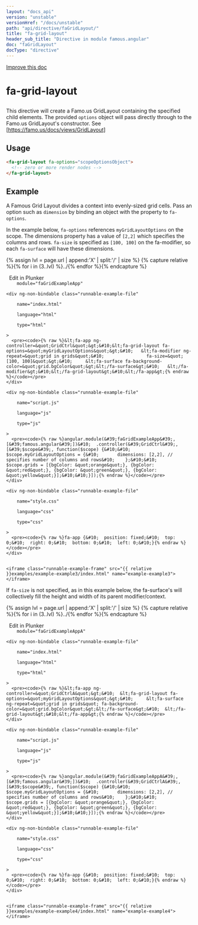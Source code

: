```yaml
---
layout: "docs_api"
version: "unstable"
versionHref: "/docs/unstable"
path: "api/directive/faGridLayout/"
title: "fa-grid-layout"
header_sub_title: "Directive in module famous.angular"
doc: "faGridLayout"
docType: "directive"
---
```


<div class="improve-docs">
  <a href='https://github.com/Famous/famous-angular/edit/master/src/scripts/directives/fa-grid-layout.js#L1'>
    Improve this doc
  </a>
</div>





<h1 class="api-title">

  fa-grid-layout



</h1>





This directive will create a Famo.us GridLayout containing the
specified child elements. The provided `options` object
will pass directly through to the Famo.us GridLayout's
constructor.  See [https://famo.us/docs/views/GridLayout]






  
<h2 id="usage">Usage</h2>
  
```html
<fa-grid-layout fa-options="scopeOptionsObject">
  <!-- zero or more render nodes -->
</fa-grid-layout>
```
  
  

  



<h2 id="example">Example</h2><p>A Famous Grid Layout divides a context into evenly-sized grid cells.  Pass an option such as <code>dimension</code> by binding an object with the property to <code>fa-options</code>.</p>
<p>In the example below, <code>fa-options</code> references <code>myGridLayoutOptions</code> on the scope.  The dimensions property has a value of <code>[2,2]</code> which specifies the columns and rows.  <code>fa-size</code> is specified as <code>[100, 100]</code> on the fa-modifier, so each <code>fa-surface</code> will have these dimensions.</p>
<p> 

{% assign lvl = page.url | append:'X' | split:'/' | size %}
{% capture relative %}{% for i in (3..lvl) %}../{% endfor %}{% endcapture %}

<div>
  <a ng-click="openPlunkr('{{ relative }}examples/example-example3')" class="btn pull-right">
    <i class="glyphicon glyphicon-edit">&nbsp;</i>
    Edit in Plunker</a>
  <div class="runnable-example" path="examples/example-example3"
      
        module="faGridExampleApp"
      
  >

   
    <div ng-non-bindable class="runnable-example-file"
      
        name="index.html"
      
        language="html"
      
        type="html"
      
    >
      <pre><code>{% raw %}&lt;fa-app ng-controller=&quot;GridCtrl&quot;&gt;&#10;&lt;fa-grid-layout fa-options=&quot;myGridLayoutOptions&quot;&gt;&#10;   &lt;fa-modifier ng-repeat=&quot;grid in grids&quot;&#10;                fa-size=&quot;[100, 100]&quot;&gt;&#10;     &lt;fa-surface fa-background-color=&quot;grid.bgColor&quot;&gt;&lt;/fa-surface&gt;&#10;   &lt;/fa-modifier&gt;&#10;&lt;/fa-grid-layout&gt;&#10;&lt;/fa-app&gt;{% endraw %}</code></pre>
    </div>
  
    <div ng-non-bindable class="runnable-example-file"
      
        name="script.js"
      
        language="js"
      
        type="js"
      
    >
      <pre><code>{% raw %}angular.module(&#39;faGridExampleApp&#39;, [&#39;famous.angular&#39;])&#10;  .controller(&#39;GridCtrl&#39;, [&#39;$scope&#39;, function($scope) {&#10;&#10;    $scope.myGridLayoutOptions = {&#10;       dimensions: [2,2], // specifies number of columns and rows&#10;    };&#10;&#10;    $scope.grids = [{bgColor: &quot;orange&quot;}, {bgColor: &quot;red&quot;}, {bgColor: &quot;green&quot;}, {bgColor: &quot;yellow&quot;}];&#10;&#10;}]);{% endraw %}</code></pre>
    </div>
  
    <div ng-non-bindable class="runnable-example-file"
      
        name="style.css"
      
        language="css"
      
        type="css"
      
    >
      <pre><code>{% raw %}fa-app {&#10;  position: fixed;&#10;  top: 0;&#10;  right: 0;&#10;  bottom: 0;&#10;  left: 0;&#10;}{% endraw %}</code></pre>
    </div>
  

    <iframe class="runnable-example-frame" src="{{ relative }}examples/example-example3/index.html" name="example-example3"></iframe>
  </div>
</div>


</p>
<p>If <code>fa-size</code> is not specified, as in this example below, the fa-surface&#39;s will collectively fill the height and width of its parent modifier/context.</p>
<p> 

{% assign lvl = page.url | append:'X' | split:'/' | size %}
{% capture relative %}{% for i in (3..lvl) %}../{% endfor %}{% endcapture %}

<div>
  <a ng-click="openPlunkr('{{ relative }}examples/example-example4')" class="btn pull-right">
    <i class="glyphicon glyphicon-edit">&nbsp;</i>
    Edit in Plunker</a>
  <div class="runnable-example" path="examples/example-example4"
      
        module="faGridExampleAppA"
      
  >

   
    <div ng-non-bindable class="runnable-example-file"
      
        name="index.html"
      
        language="html"
      
        type="html"
      
    >
      <pre><code>{% raw %}&lt;fa-app ng-controller=&quot;GridCtrlA&quot;&gt;&#10;  &lt;fa-grid-layout fa-options=&quot;myGridLayoutOptions&quot;&gt;&#10;     &lt;fa-surface ng-repeat=&quot;grid in grids&quot; fa-background-color=&quot;grid.bgColor&quot;&gt;&lt;/fa-surface&gt;&#10;  &lt;/fa-grid-layout&gt;&#10;&lt;/fa-app&gt;{% endraw %}</code></pre>
    </div>
  
    <div ng-non-bindable class="runnable-example-file"
      
        name="script.js"
      
        language="js"
      
        type="js"
      
    >
      <pre><code>{% raw %}angular.module(&#39;faGridExampleAppA&#39;, [&#39;famous.angular&#39;])&#10;  .controller(&#39;GridCtrlA&#39;, [&#39;$scope&#39;, function($scope) {&#10;&#10;    $scope.myGridLayoutOptions = {&#10;       dimensions: [2,2], // specifies number of columns and rows&#10;    };&#10;&#10;    $scope.grids = [{bgColor: &quot;orange&quot;}, {bgColor: &quot;red&quot;}, {bgColor: &quot;green&quot;}, {bgColor: &quot;yellow&quot;}];&#10;&#10;}]);{% endraw %}</code></pre>
    </div>
  
    <div ng-non-bindable class="runnable-example-file"
      
        name="style.css"
      
        language="css"
      
        type="css"
      
    >
      <pre><code>{% raw %}fa-app {&#10;  position: fixed;&#10;  top: 0;&#10;  right: 0;&#10;  bottom: 0;&#10;  left: 0;&#10;}{% endraw %}</code></pre>
    </div>
  

    <iframe class="runnable-example-frame" src="{{ relative }}examples/example-example4/index.html" name="example-example4"></iframe>
  </div>
</div>


</p>



